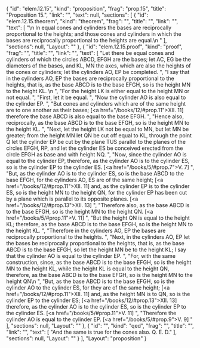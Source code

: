 {
  "id": "elem.12.15",
  "kind": "proposition",
  "frag": "prop.15",
  "title": "Proposition 15.",
  "link": "",
  "text": null,
  "sections": [
    {
      "id": "elem.12.15.theorem",
      "kind": "theorem",
      "frag": "",
      "title": "",
      "link": "",
      "text": [
        "\n       In equal cones and cylinders the bases are reciprocally proportional to the heights; and those cones and cylinders in which the bases are reciprocally proportional to the heights are equal.\n      "
      ],
      "sections": null,
      "Layout": ""
    },
    {
      "id": "elem.12.15.proof",
      "kind": "proof",
      "frag": "",
      "title": "",
      "link": "",
      "text": [
        "Let there be equal cones and cylinders of which the circles ABCD, EFGH are the bases; let AC, EG be the diameters of the bases, and KL, MN the axes, which are also the heights of the cones or cylinders; let the cylinders AO, EP be completed. ",
        "I say that in the cylinders AO, EP the bases are reciprocally proportional to the heights, that is, as the base ABCD is to the base EFGH, so is the height MN to the height KL. \n      ",
        "For the height LK is either equal to the height MN or not equal. ",
        "First, let it be equal. ",
        "Now the cylinder AO is also equal to the cylinder EP. ",
        "But cones and cylinders which are of the same height are to one another as their bases; [<a href=\"/books/12/#prop.11\">XII. 11</a>] therefore the base ABCD is also equal to the base EFGH. ",
        "Hence also, reciprocally, as the base ABCD is to the base EFGH, so is the height MN to the height KL. ",
        "Next, let the height LK not be equal to MN, but let MN be greater; from the height MN let QN be cut off equal to KL, through the point Q let the cylinder EP be cut by the plane TUS parallel to the planes of the circles EFGH, RP, and let the cylinder ES be conceived erected from the circle EFGH as base and with height NQ. ",
        "Now, since the cylinder AO is equal to the cylinder EP, therefore, as the cylinder AO is to the cylinder ES, so is the cylinder EP to the cylinder ES. [<a href=\"/books/5/#prop.7\">V. 7</a>] ",
        "But, as the cylinder AO is to the cylinder ES, so is the base ABCD to the base EFGH, for the cylinders AO, ES are of the same height; [<a href=\"/books/12/#prop.11\">XII. 11</a>] and, as the cylinder EP is to the cylinder ES, so is the height MN to the height QN, for the cylinder EP has been cut by a plane which is parallel to its opposite planes. [<a href=\"/books/12/#prop.13\">XII. 13</a>] ",
        "Therefore also, as the base ABCD is to the base EFGH, so is the height MN to the height QN. [<a href=\"/books/5/#prop.11\">V. 11</a>] ",
        "But the height QN is equal to the height KL; therefore, as the base ABCD is to the base EFGH, so is the height MN to the height KL. ",
        "Therefore in the cylinders AO, EP the bases are reciprocally proportional to the heights. ",
        "Next, in the cylinders AO, EP let the bases be reciprocally proportional to the heights, that is, as the base ABCD is to the base EFGH, so let the height MN be to the height KL; I say that the cylinder AO is equal to the cylinder EP. ",
        "For, with the same construction, since, as the base ABCD is to the base EFGH, so is the height MN to the height KL, while the height KL is equal to the height QN, therefore, as the base ABCD is to the base EFGH, so is the height MN to the height QN\n      ",
        "But, as the base ABCD is to the base EFGH, so is the cylinder AO to the cylinder ES, for they are of the same height; [<a href=\"/books/12/#prop.11\">XII. 11</a>] and, as the height MN is to QN, so is the cylinder EP to the cylinder ES; [<a href=\"/books/12/#prop.13\">XII. 13</a>] therefore, as the cylinder AO is to the cylinder ES, so is the cylinder EP to the cylinder ES. [<a href=\"/books/5/#prop.11\">V. 11</a>] ",
        "Therefore the cylinder AO is equal to the cylinder EP. [<a href=\"/books/5/#prop.9\">V. 9</a>] "
      ],
      "sections": null,
      "Layout": ""
    },
    {
      "id": "",
      "kind": "qed",
      "frag": "",
      "title": "",
      "link": "",
      "text": [
        "And the same is true for the cones also. Q. E. D."
      ],
      "sections": null,
      "Layout": ""
    }
  ],
  "Layout": "proposition"
}
